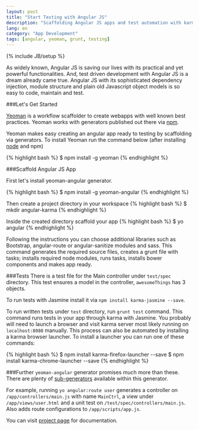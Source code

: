 ```yaml
---
layout: post
title: "Start Testing with Angular JS"
description: "Scaffolding Angular JS apps and test automation with karma, grunt."
lang: en
category: "App Development"
tags: [angular, yeoman, grunt, testing]
---
```

{% include JB/setup %}

As widely known, Angular JS is saving our lives with its practical and yet powerful functionalities. And, test driven development with Angular JS is a dream already came true. Angular JS with its sophisticated dependency injection, module structure and plain old Javascript object models is so easy to code, maintain and test.

###Let's Get Started

[Yeoman](http://yeoman.io) is a workflow scaffolder to create webapps with well known best practices. Yeoman works with generators published out there via [npm](https://www.npmjs.org/search?q=yeoman+generator).

Yeoman makes easy creating an angular app ready to testing by scaffolding via generators. To install Yeoman run the command below (after installing [node](http://nodejs.org) and npm)

{% highlight bash %}
$ npm install -g yeoman
{% endhighlight %}
  
  
###Scaffold Angular JS App

First let's install yeoman-angular generator.

{% highlight bash %}
$ npm install -g yeoman-angular
{% endhighlight %}

Then create a project directory in your workspace
{% highlight bash %}
$ mkdir angular-karma
{% endhighlight %}

Inside the created directory scaffold your app
{% highlight bash %}
$ yo angular
{% endhighlight %}

Following the instructions you can choose additional libraries such as Bootstrap, angular-route or angular-sanitize modules and sass. This command generates the required source files, creates a grunt file with tasks; installs required node modules, runs tasks, installs bower components and makes app ready.

###Tests
There is a test file for the Main controller under `test/spec` directory. This test ensures a model in the controller, `awesomeThings` has 3 objects.

To run tests with Jasmine install it via `npm install karma-jasmine --save`.

To run written tests under `test` directory, run `grunt test` command. This command runs tests in your app through karma with Jasmine. You probably will need to launch a browser and visit karma server most likely running on `localhost:8080` manually. This process can also be automated by installing a karma browser launcher. To install a launcher you can run one of these commands:

{% highlight bash %}
$ npm install karma-firefox-launcher --save
$ npm install karma-chrome-launcher --save
{% endhighlight %}

###Further
`yeoman-angular` generator promises much more than these. There are plenty of [sub-generators](https://github.com/yeoman/generator-angular#generators) available within this generator.

For example, running `yo angular:route user` generates a controller on `/app/controllers/main.js` with name `MainCtrl`, a view under `/app/views/user.html` and a unit test on `/test/spec/controllers/main.js`. Also adds route configurations to `/app/scripts/app.js`.

You can visit [project page](https://github.com/yeoman/generator-angular#angularjs-generator-) for documentation.